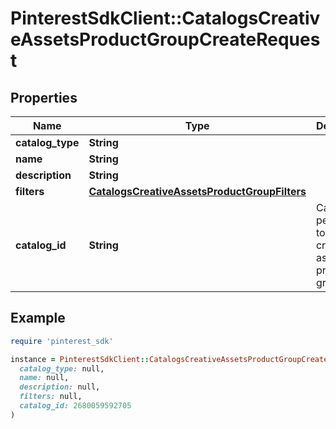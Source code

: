 # PinterestSdkClient::CatalogsCreativeAssetsProductGroupCreateRequest

## Properties

| Name | Type | Description | Notes |
| ---- | ---- | ----------- | ----- |
| **catalog_type** | **String** |  |  |
| **name** | **String** |  |  |
| **description** | **String** |  | [optional] |
| **filters** | [**CatalogsCreativeAssetsProductGroupFilters**](CatalogsCreativeAssetsProductGroupFilters.md) |  |  |
| **catalog_id** | **String** | Catalog id pertaining to the creative assets product group. |  |

## Example

```ruby
require 'pinterest_sdk'

instance = PinterestSdkClient::CatalogsCreativeAssetsProductGroupCreateRequest.new(
  catalog_type: null,
  name: null,
  description: null,
  filters: null,
  catalog_id: 2680059592705
)
```

